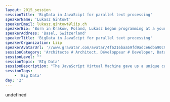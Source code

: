 ```yaml
---
layout: 2015_session
sessionTitle: 'BigData in JavaScipt for parallel text processing'
speakerName: 'Lukasz Gintowt'
speakerEmail: lukasz.gintowt@liip.ch
speakerBio: 'Born in Kraków, Poland, Lukasz began programming at a young age, continuing into university, where he applied his programming abilities to statistics, electrical engineering, and physics. Since becoming a full-time software engineer, he has focused on many different aspects of programming, including high-performance computing, and robotics. Most recently, he has developed a parallel processing framework as a way to predict user behavior.'
speakerAddress: 'Basel, Switzerland'
speakerTitle: 'BigData in JavaScipt for parallel text processing'
speakerOrganization: Liip
speakerAvatarUrl: '//www.gravatar.com/avatar/4f6216baa59fd9adce6dba90c9ff1fd5?size=200&default=mm'
sessionCategory: 'Architecte # Architect, Développeur # Developer, Data scientist'
sessionLevel: ""
sessionTopic: 'BIg Data'
sessionDescription: "The JavaScript Virtual Machine gave us a unique capability to scale out our processing pipelines to over thousands of parallel threads. This talk presents a new framework to do fast text processing and machine learning called JS-Spark. Participants will experience real-time scaling  of a computing cluster, and be shown how to use the framework with Natural Language Processor to predict user behavior.\n"
sessionTags:
    - 'Big Data'
day: '2'
---
```


undefined
